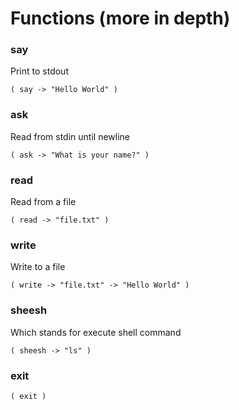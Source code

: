 # Functions (more in depth)

### say

Print to stdout

```vio
( say -> "Hello World" )
```

### ask

Read from stdin until newline

```vio
( ask -> "What is your name?" )
```

### read

Read from a file

```vio
( read -> "file.txt" )
```

### write

Write to a file

```vio
( write -> "file.txt" -> "Hello World" )
```

### sheesh

Which stands for execute shell command

```vio
( sheesh -> "ls" )
```

### exit

```vio
( exit )